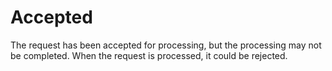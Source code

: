 # Accepted

The request has been accepted for processing, but the processing may not be completed. When the
request is processed, it could be rejected.
